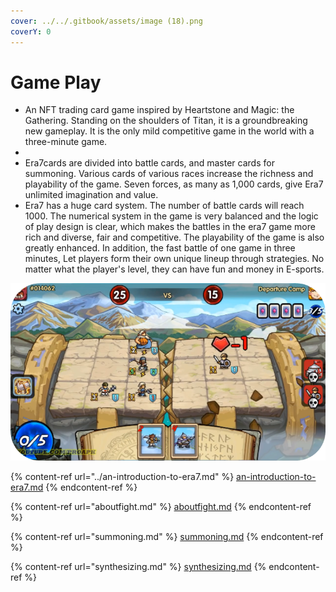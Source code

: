 ```yaml
---
cover: ../../.gitbook/assets/image (18).png
coverY: 0
---
```


# Game Play

* An NFT trading card game inspired by Heartstone and Magic: the Gathering. Standing on the shoulders of Titan, it is a groundbreaking new gameplay. It is the only mild competitive game in the world with a three-minute game.
*
* Era7cards are divided into battle cards, and master cards for summoning. Various cards of various races increase the richness and playability of the game. Seven forces, as many as 1,000 cards, give Era7 unlimited imagination and value.
* Era7 has a huge card system. The number of battle cards will reach 1000. The numerical system in the game is very balanced and the logic of play design is clear, which makes the battles in the era7 game more rich and diverse, fair and competitive. The playability of the game is also greatly enhanced. In addition, the fast battle of one game in three minutes, Let players form their own unique lineup through strategies. No matter what the player's level, they can have fun and money in E-sports.

![](../../.gitbook/assets/image.png)

{% content-ref url="../an-introduction-to-era7.md" %}
[an-introduction-to-era7.md](../an-introduction-to-era7.md)
{% endcontent-ref %}

{% content-ref url="aboutfight.md" %}
[aboutfight.md](aboutfight.md)
{% endcontent-ref %}

{% content-ref url="summoning.md" %}
[summoning.md](summoning.md)
{% endcontent-ref %}

{% content-ref url="synthesizing.md" %}
[synthesizing.md](synthesizing.md)
{% endcontent-ref %}
